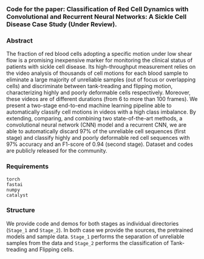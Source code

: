### Code for the paper: Classification of Red Cell Dynamics with Convolutional and Recurrent Neural Networks: A Sickle Cell Disease Case Study (Under Review).

### Abstract

The fraction of red blood cells adopting a specific motion under low shear flow is a promising inexpensive marker for monitoring the clinical status of patients with sickle cell disease. Its high-throughput measurement relies on the video analysis of thousands of cell motions for each blood sample to eliminate a large majority of unreliable samples (out of focus or overlapping cells) and discriminate between tank-treading and flipping motion, characterizing highly and poorly deformable cells respectively. Moreover, these videos are of different durations (from 6 to more than 100 frames). We present a two-stage end-to-end machine learning pipeline able to automatically classify cell motions in videos with a high class imbalance. By extending, comparing, and combining two state-of-the-art methods, a convolutional neural network (CNN) model and a recurrent CNN, we are able to automatically discard 97\% of the unreliable cell sequences (first stage) and classify highly and poorly deformable red cell sequences with 97\% accuracy and an F1-score of 0.94 (second stage). Dataset and codes are publicly released for the community.

### Requirements

```
torch
fastai
numpy
catalyst
```

### Structure

We provide code and demos for both stages as individual directories (`Stage_1` and `Stage_2`). In both case we provide the sources, the pretrained models and sample data. `Stage_1` performs the separation of unreliable samples from the data and `Stage_2` performs the classification of Tank-treading and Flipping cells.
